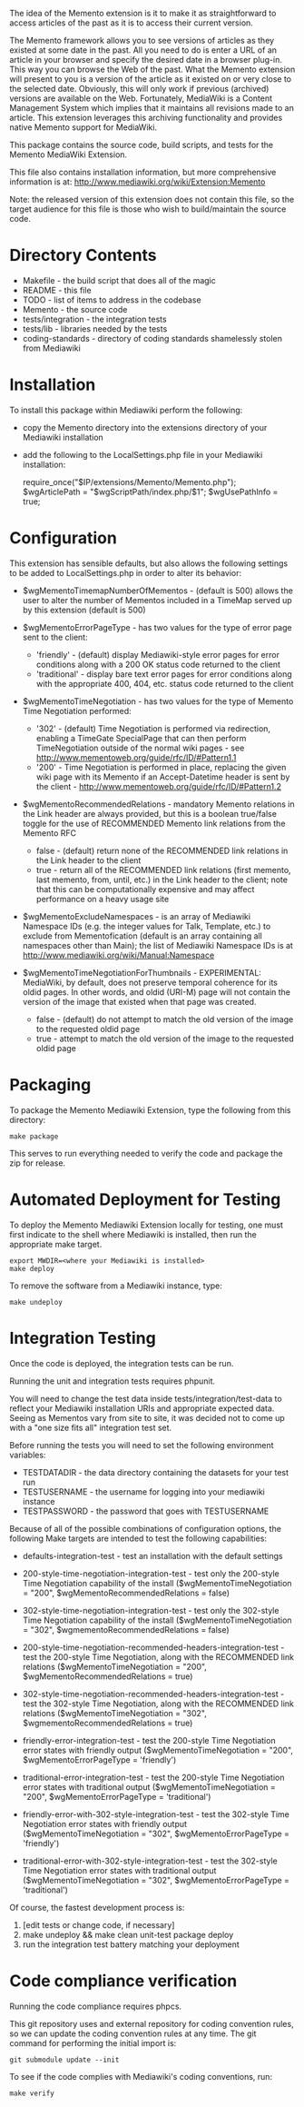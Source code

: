 The idea of the Memento extension is it to make it as straightforward to access articles of the past as it is to access their current version.

The Memento framework allows you to see versions of articles as they existed at some date in the past. All you need to do is enter a URL of an article in your browser and specify the desired date in a browser plug-in. This way you can browse the Web of the past. What the Memento extension will present to you is a version of the article as it existed on or very close to the selected date. Obviously, this will only work if previous (archived) versions are available on the Web. Fortunately, MediaWiki is a Content Management System which implies that it maintains all revisions made to an article. This extension leverages this archiving functionality and provides native Memento support for MediaWiki.

This package contains the source code, build scripts, and tests for the Memento MediaWiki Extension.

This file also contains installation information, but more comprehensive information is at:  http://www.mediawiki.org/wiki/Extension:Memento

Note: the released version of this extension does not contain this file, so the target audience for this file is those who wish to build/maintain the source code.

# Directory Contents

* Makefile - the build script that does all of the magic
* README - this file
* TODO - list of items to address in the codebase
* Memento - the source code
* tests/integration - the integration tests
* tests/lib - libraries needed by the tests
* coding-standards - directory of coding standards shamelessly stolen from Mediawiki

# Installation

To install this package within Mediawiki perform the following:
* copy the Memento directory into the extensions directory of your Mediawiki installation
* add the following to the LocalSettings.php file in your Mediawiki installation:

    require_once("$IP/extensions/Memento/Memento.php");
    $wgArticlePath = "$wgScriptPath/index.php/$1";
    $wgUsePathInfo = true;

# Configuration

This extension has sensible defaults, but also allows the following settings to be added to LocalSettings.php in order to alter its behavior:

* $wgMementoTimemapNumberOfMementos - (default is 500) allows the user to alter the number of Mementos included in a TimeMap served up by this extension (default is 500)

* $wgMementoErrorPageType - has two values for the type of error page sent to the client:
    * 'friendly' - (default) display Mediawiki-style error pages for error conditions along with a 200 OK status code returned to the client
    * 'traditional' - display bare text error pages for error conditions along with the appropriate 400, 404, etc. status code returned to the client

* $wgMementoTimeNegotiation - has two values for the type of Memento Time Negotiation performed:
    * '302' - (default) Time Negotiation is performed via redirection, enabling a TimeGate SpecialPage that can then perform TimeNegotiation outside of the normal wiki pages
                - see http://www.mementoweb.org/guide/rfc/ID/#Pattern1.1
    * '200' - Time Negotiation is performed in place, replacing the given wiki page with its Memento if an Accept-Datetime header is sent by the client
                - http://www.mementoweb.org/guide/rfc/ID/#Pattern1.2

* $wgMementoRecommendedRelations - mandatory Memento relations in the Link header are always provided, but this is a boolean true/false toggle for the use of RECOMMENDED Memento link relations from the Memento RFC
    * false - (default) return none of the RECOMMENDED link relations in the Link header to the client
    * true - return all of the RECOMMENDED link relations (first memento, last memento, from, until, etc.) in the Link header to the client; note that this can be computationally expensive and may affect performance on a heavy usage site

* $wgMementoExcludeNamespaces - is an array of Mediawiki Namespace IDs (e.g. the integer values for Talk, Template, etc.) to exclude from Mementofication (default is an array containing all namespaces other than Main); the list of Mediawiki Namespace IDs is at http://www.mediawiki.org/wiki/Manual:Namespace

* $wgMementoTimeNegotiationForThumbnails - EXPERIMENTAL: MediaWiki, by default, does not preserve temporal coherence for its oldid pages.  In other words, and oldid (URI-M) page will not contain the version of the image that existed when that page was created.
    * false - (default) do not attempt to match the old version of the image to the requested oldid page
    * true - attempt to match the old version of the image to the requested oldid page

# Packaging

To package the Memento Mediawiki Extension, type the following 
from this directory:

    make package

This serves to run everything needed to verify the code and package the zip for release.

# Automated Deployment for Testing

To deploy the Memento Mediawiki Extension locally for testing, one must first indicate to the shell where Mediawiki is installed, then run the appropriate make target.

    export MWDIR=<where your Mediawiki is installed>
    make deploy

To remove the software from a Mediawiki instance, type:

    make undeploy

# Integration Testing

Once the code is deployed, the integration tests can be run.

Running the unit and integration tests requires phpunit.

You will need to change the test data inside tests/integration/test-data to reflect your Mediawiki installation URIs and appropriate expected data.  Seeing as Mementos vary from site to site, it was decided not to come up with a "one size fits all" integration test set.

Before running the tests you will need to set the following environment variables:
* TESTDATADIR - the data directory containing the datasets for your test run
* TESTUSERNAME - the username for logging into your mediawiki instance
* TESTPASSWORD - the password that goes with TESTUSERNAME

Because of all of the possible combinations of configuration options, the following Make targets are intended to test the following capabilities:

* defaults-integration-test - test an installation with the default settings

* 200-style-time-negotiation-integration-test - test only the 200-style Time Negotiation capability of the install ($wgMementoTimeNegotiation = "200", $wgMementoRecommendedRelations = false)

* 302-style-time-negotiation-integration-test - test only the 302-style Time Negotiation capability of the install ($wgMementoTimeNegotiation = "302", $wgmementoRecommendedRelations = false)

* 200-style-time-negotiation-recommended-headers-integration-test - test the 200-style Time Negotiation, along with the RECOMMENDED link relations ($wgMementoTimeNegotiation = "200", $wgMementoRecommendedRelations = true)

* 302-style-time-negotiation-recommended-headers-integration-test - test the 302-style Time Negotiation, along with the RECOMMENDED link relations ($wgMementoTimeNegotiation = "302", $wgmementoRecommendedRelations = true)

* friendly-error-integration-test - test the 200-style Time Negotiation error states with friendly output ($wgMementoTimeNegotiation = "200", $wgMementoErrorPageType = 'friendly')

* traditional-error-integration-test - test the 200-style Time Negotiation error states with traditional output ($wgMementoTimeNegotiation = "200", $wgMementoErrorPageType = 'traditional')

* friendly-error-with-302-style-integration-test - test the 302-style Time Negotiation error states with friendly output ($wgMementoTimeNegotiation = "302", $wgMementoErrorPageType = 'friendly')

* traditional-error-with-302-style-integration-test - test the 302-style Time Negotiation error states with traditional output ($wgMementoTimeNegotiation = "302", $wgMementoErrorPageType = 'traditional')

Of course, the fastest development process is:
1. [edit tests or change code, if necessary]
2. make undeploy && make clean unit-test package deploy
3. run the integration test battery matching your deployment

# Code compliance verification

Running the code compliance requires phpcs.

This git repository uses and external repository for coding convention rules, so we can update the coding convention rules at any time.  The git command for performing the initial import is:

    git submodule update --init

To see if the code complies with Mediawiki's coding conventions, run:

    make verify
